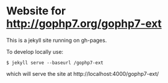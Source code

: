 # Website for http://gophp7.org/gophp7-ext


This is a jekyll site running on gh-pages.

To develop locally use:

    $ jekyll serve --baseurl /gophp7-ext

which will serve the site at http://localhost:4000/gophp7-ext/
